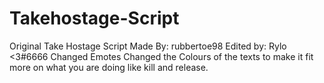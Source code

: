 # Takehostage-Script
Original Take Hostage Script Made By: rubbertoe98  Edited by: Rylo <3#6666  Changed Emotes Changed the Colours of the texts to make it fit more on what you are doing like kill and release.
